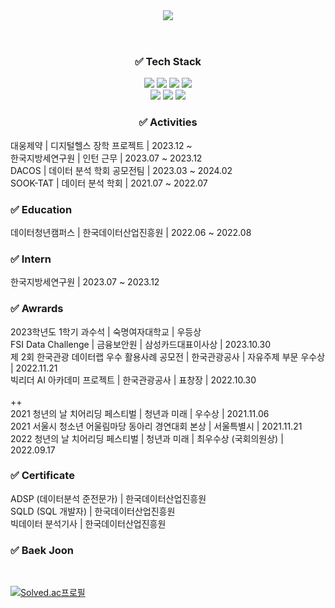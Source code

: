 <div align="center">
  <header>
    <img src="https://capsule-render.vercel.app/api?type=waving&color=6A5ACD&height=300&section=header&text=Park%20Yeonwoo&fontSize=70&fontColor=ffffff"/>
  </header>
  
  <h3>✅ Tech Stack</h3>
    <img src="https://img.shields.io/badge/Python-3766AB?style=flat-square&logo=Python&logoColor=white"/></a>
    <img src="https://img.shields.io/badge/R-276DC3?style=flat-square&logo=R&logoColor=white"/></a>
    <img src="https://img.shields.io/badge/MySQL-4479A1?style=flat-square&logo=MySQL&logoColor=white"/></a> 
    <img src="https://img.shields.io/badge/PyCharm-000000?style=flat-square&logo=PyCharm&logoColor=white"/></a> <br>
    <img src="https://img.shields.io/badge/Jupyter-F37626?style=flat-square&logo=Jupyter&logoColor=white"/></a>
    <img src="https://img.shields.io/badge/Google Colab-F9AB00?style=flat-square&logo=Google Colab&logoColor=white"/></a>
    <img src="https://img.shields.io/badge/Tableau-E97627?style=flat-square&logo=Tableau&logoColor=white"/></a>

  <h3>✅ Activities</h3>
  <div style="text-align: left;">
    대웅제약 | 디지털헬스 장학 프로젝트 | 2023.12 ~ <br>
    한국지방세연구원 | 인턴 근무 | 2023.07 ~ 2023.12 <br>
    DACOS | 데이터 분석 학회 공모전팀 | 2023.03 ~ 2024.02 <br>
    SOOK-TAT | 데이터 분석 학회 | 2021.07 ~ 2022.07 <br>

  <h3>✅ Education</h3>
  <div style="text-align: left;">
    데이터청년캠퍼스 | 한국데이터산업진흥원 | 2022.06 ~ 2022.08

  <h3>✅ Intern</h3>
  <div style="text-align: left;">
    한국지방세연구원 | 2023.07 ~ 2023.12
    
  <h3>✅ Awrards</h3>
  <div style="text-align: left;">
    2023학년도 1학기 과수석 | 숙명여자대학교 | 우등상 <br>
    FSI Data Challenge | 금융보안원 | 삼성카드대표이사상 | 2023.10.30 <br>
    제 2회 한국관광 데이터랩 우수 활용사례 공모전 | 한국관광공사 | 자유주제 부문 우수상 | 2022.11.21 <br>
    빅리더 AI 아카데미 프로젝트 | 한국관광공사 | 표창장 | 2022.10.30 <br>
    <br>
    ++ <br>
    2021 청년의 날 치어리딩 페스티벌 | 청년과 미래 | 우수상 | 2021.11.06 <br>
    2021 서울시 청소년 어울림마당 동아리 경연대회 본상 | 서울특별시 | 2021.11.21 <br>
    2022 청년의 날 치어리딩 페스티벌 | 청년과 미래 | 최우수상 (국회의원상) | 2022.09.17 <br>

  <h3>✅ Certificate</h3>
  <div style="text-align: left;">
    ADSP (데이터분석 준전문가) | 한국데이터산업진흥원 <br>
    SQLD (SQL 개발자) | 한국데이터산업진흥원 <br>
    빅데이터 분석기사 | 한국데이터산업진흥원 <br>

  <h3>✅ Baek Joon</h3>
     <br>

[![Solved.ac프로필](http://mazassumnida.wtf/api/v2/generate_badge?boj=nyunu11)](https://solved.ac/nyunu11)
